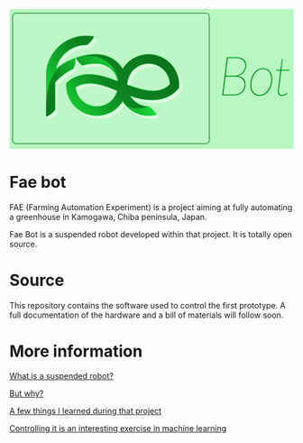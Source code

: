 ![logo](img/logo-green.png "logo")


# Fae bot

FAE (Farming Automation Experiment) is a project aiming at fully automating a greenhouse in Kamogawa, Chiba peninsula, Japan.

Fae Bot is a suspended robot developed within that project. It is totally open source.


# Source

This repository contains the software used to control the first prototype. A full documentation of the hardware and a bill of materials will follow soon.

# More information

[What is a suspended robot?](explanation.md)

[But why?](aboutWhy.md)

[A few things I learned during that project](HardwareConsiderations.md)

[Controlling it is an interesting exercise in machine learning](ControlML.md)
